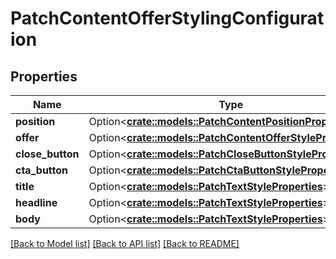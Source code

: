 # PatchContentOfferStylingConfiguration

## Properties

Name | Type | Description | Notes
------------ | ------------- | ------------- | -------------
**position** | Option<[**crate::models::PatchContentPositionProperties**](PatchContentPositionProperties.md)> |  | [optional]
**offer** | Option<[**crate::models::PatchContentOfferStyleProperties**](PatchContentOfferStyleProperties.md)> |  | [optional]
**close_button** | Option<[**crate::models::PatchCloseButtonStyleProperties**](PatchCloseButtonStyleProperties.md)> |  | [optional]
**cta_button** | Option<[**crate::models::PatchCtaButtonStyleProperties**](PatchCtaButtonStyleProperties.md)> |  | [optional]
**title** | Option<[**crate::models::PatchTextStyleProperties**](PatchTextStyleProperties.md)> |  | [optional]
**headline** | Option<[**crate::models::PatchTextStyleProperties**](PatchTextStyleProperties.md)> |  | [optional]
**body** | Option<[**crate::models::PatchTextStyleProperties**](PatchTextStyleProperties.md)> |  | [optional]

[[Back to Model list]](../README.md#documentation-for-models) [[Back to API list]](../README.md#documentation-for-api-endpoints) [[Back to README]](../README.md)


